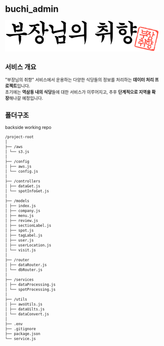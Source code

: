 # buchi_admin

![로고](./buchi_logo_full.png)

## 서비스 개요

"부장님의 취향" 서비스에서 운용하는 다양한 식당들의 정보를 처리하는 **데이터 처리 프로젝트**입니다.  
초기에는 **역삼동 내의 식당**들에 대한 서비스가 이루어지고, 추후 **단계적으로 지역을 확장**해나갈 예정입니다.

## 폴더구조

backside working repo

```
/project-root
│
├── /aws
│ └── s3.js
│
├── /config
│ ├── aws.js
│ └── config.js
│
├── /controllers
│ ├── dataGet.js
│ └── spotInfoGet.js
│
├── /models
│ ├── index.js
│ ├── company.js
│ ├── menu.js
│ ├── review.js
│ ├── sectionLabel.js
│ ├── spot.js
│ ├── tagLabel.js
│ ├── user.js
│ ├── userLocation.js
│ └── visit.js
│
├── /router
│ ├── dataRouter.js
│ └── dbRouter.js
│
├── /services
│ ├── dataProcessing.js
│ └── spotProcessing.js
│
├── /utils
│ ├── awsUtils.js
│ ├── dataUilts.js
│ └── dataConvert.js
│
├── .env
├── .gitignore
├── package.json
└── service.js
```
